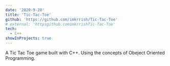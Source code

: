 ```yaml
---
date: '2020-9-20'
title: 'Tic-Tac-Toe'
github: 'https://github.com/imkrrish/Tic-Tac-Toe'
# external: 'httpsgithub.comimkrrishTic-Tac-Toe'
tech:
  - C++
showInProjects: true
---
```


A Tic Tac Toe game built with C++. Using the concepts of Obeject Oriented Programming.
